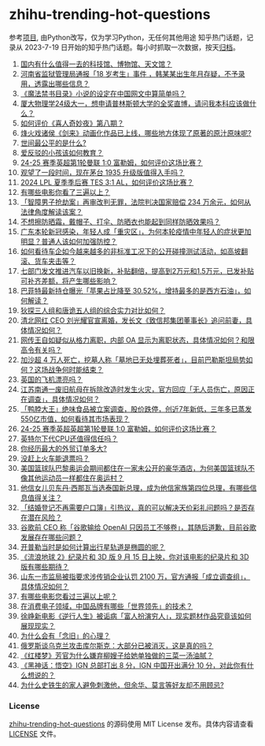 # zhihu-trending-hot-questions
参考[项目](https://github.com/justjavac/zhihu-trending-hot-questions), 由Python改写，仅为学习Python，无任何其他用途
知乎热门话题，记录从 2023-7-19
日开始的知乎热门话题。每小时抓取一次数据，按天[归档](./data)。
<!-- BEGIN -->
<!-- 最后更新时间 2024-08-17 03:21:34.920430 -->
1. [国内有什么值得一去的科技馆、博物馆、天文馆？](https://www.zhihu.com/question/391058645)
1. [河南省监狱管理局通报「18 岁考生」事件 ，韩某某出生年月存疑，不予录用，透露出哪些信息？](https://www.zhihu.com/question/664453379)
1. [《魔法禁书目录》小说的设定在中国网文中算简单吗？](https://www.zhihu.com/question/436151375)
1. [厦大物理学24级大一，想申请普林斯顿大学的全奖直博，请问我本科应该做什么？](https://www.zhihu.com/question/664265868)
1. [如何评价《喜人奇妙夜》第八期？](https://www.zhihu.com/question/664435971)
1. [烽火戏诸侯《剑来》动画化作品已上线，哪些地方体现了原著的原汁原味呢?](https://www.zhihu.com/question/664284714)
1. [世间最公平的是什么?](https://www.zhihu.com/question/660439855)
1. [爱反驳的小孩该如何教育？](https://www.zhihu.com/question/664256897)
1. [24-25 赛季英超第1轮曼联 1:0 富勒姆，如何评价这场比赛？](https://www.zhihu.com/question/664495359)
1. [观望了一段时间，现在茅台 1935 升级版值得入手吗？](https://www.zhihu.com/question/664350885)
1. [2024 LPL 夏季季后赛 TES 3:1 AL，如何评价这场比赛？](https://www.zhihu.com/question/664456868)
1. [有哪些电影你看了三遍以上？](https://www.zhihu.com/question/660298386)
1. [「智障男子抢劫案」再审改判无罪，法院判决国家赔偿 234 万余元，如何从法律角度解读该案？](https://www.zhihu.com/question/664425117)
1. [不想擦防晒霜，戴帽子、打伞、防晒衣也能起到同样防晒效果吗？](https://www.zhihu.com/question/662027331)
1. [广东本轮新冠感染，年轻人成「重灾区」，为何本轮疫情中年轻人的症状更加明显？普通人该如何加强防控？](https://www.zhihu.com/question/664344203)
1. [如何看待车企如今越来越多的非标准工况下的公开碰撞测试活动，如高坡翻滚、货车夹击等？](https://www.zhihu.com/question/664338553)
1. [七部门发文推进汽车以旧换新，补贴翻倍，提高到2万元和1.5万元，已发补贴可补齐差额，将产生哪些影响？](https://www.zhihu.com/question/664463394)
1. [巴菲特最新持仓曝光「苹果占比降至 30.52%，增持最多的是西方石油」，如何解读？](https://www.zhihu.com/question/664347215)
1. [狄探三人组和唐诡五人组的综合实力对比如何？](https://www.zhihu.com/question/664386951)
1. [清北网红 CEO 刘光耀官宣离婚，发长文《致信邦集团董事长》追问前妻，具体情况如何？](https://www.zhihu.com/question/664442505)
1. [网传王自如疑似从格力离职，内部 OA 显示为离职状态，具体情况如何？和限高令有关吗？](https://www.zhihu.com/question/664462875)
1. [加沙超 4 万人死亡，挖墓人称「墓地已无处埋葬死者」，目前巴勒斯坦局势如何？这场战争何时能结束？](https://www.zhihu.com/question/664427411)
1. [英国的飞机漂亮吗？](https://www.zhihu.com/question/657787792)
1. [江苏南通一废旧航母在拆除改造时发生火灾，官方回应「无人员伤亡，原因正在调查」，具体情况如何？](https://www.zhihu.com/question/664481993)
1. [「鸭脖大王」绝味食品被立案调查，股价跌停，创近7年新低，三年多已蒸发550亿市值，如何看待其市场表现？](https://www.zhihu.com/question/664460541)
1. [24-25 赛季英超英超第1轮曼联 1:0 富勒姆，如何评价这场比赛？](https://www.zhihu.com/question/664495359)
1. [英特尔下代CPU还值得信任吗？](https://www.zhihu.com/question/663715422)
1. [你经历最大的外贸订单多大?](https://www.zhihu.com/question/361905628)
1. [没赶上火车能退票吗？](https://www.zhihu.com/question/23020164)
1. [美国篮球队巴黎奥运会期间都住在一家未公开的豪华酒店，为何美国篮球队不像其他运动员一样都住在奥运村？](https://www.zhihu.com/question/663261852)
1. [他信女儿贝东丹·西那瓦当选泰国新总理，成为他信家族第四位总理，有哪些信息值得关注？](https://www.zhihu.com/question/664440581)
1. [「结婚登记不再需要户口簿」引热议，真的可以解决天价彩礼问题吗？是否存在潜在风险？](https://www.zhihu.com/question/664426605)
1. [谷歌前 CEO 称「谷歌输给 OpenAI 只因员工不够卷」，其随后道歉，目前谷歌发展存在哪些问题？](https://www.zhihu.com/question/664482432)
1. [开普勒当时是如何计算出行星轨道是椭圆的呢？](https://www.zhihu.com/question/660377763)
1. [《流浪地球 2》纪录片和 3D 版 9 月 15 日上映，你对该电影的纪录片和 3D 版有哪些期待？](https://www.zhihu.com/question/664086683)
1. [山东一市监局被指要求涉传销企业认罚 2100 万，官方通报「成立调查组」，具体情况如何？](https://www.zhihu.com/question/664425671)
1. [有哪些电影您看过三遍以上呢？](https://www.zhihu.com/question/662307736)
1. [在消费电子领域，中国品牌有哪些「世界领先」的技术？](https://www.zhihu.com/question/664097061)
1. [徐峥新电影《逆行人生》被诟病「富人扮演穷人」，现实题材作品究竟该如何展现现实？](https://www.zhihu.com/question/664016118)
1. [为什么会有「念旧」的心理？](https://www.zhihu.com/question/663190239)
1. [俄罗斯谈乌克兰攻击库尔斯克：大部分已被消灭，这是真的吗？](https://www.zhihu.com/question/664388093)
1. [《红楼梦》芳官为什么嫌弃柳嫂子给她单独做的三菜一汤油腻？](https://www.zhihu.com/question/661650524)
1. [《黑神话：悟空》IGN 总部打出 8 分，IGN 中国开出满分 10 分，对此你有什么想说的？](https://www.zhihu.com/question/664484288)
1. [为什么史铁生的家人避免刺激他，但余华、莫言等好友却不用顾忌?](https://www.zhihu.com/question/630482582)
<!-- END -->
### License
[zhihu-trending-hot-questions](https://github.com/yaogengzhu/zhihu-trending-hot-questions)
的源码使用 MIT License 发布。具体内容请查看 [LICENSE](./LICENSE) 文件。

